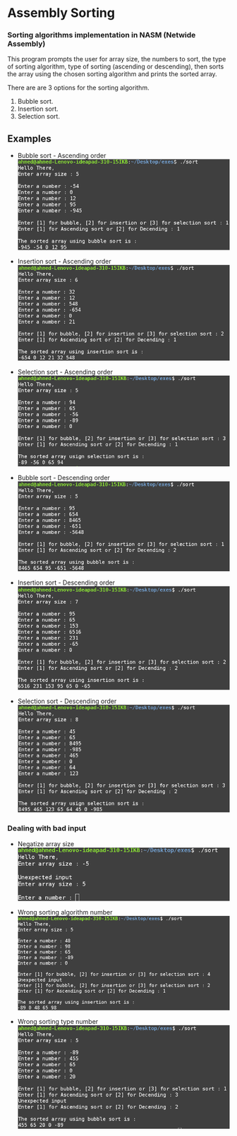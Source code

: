 # Assembly Sorting

### Sorting algorithms implementation in NASM (Netwide Assembly)

This program prompts the user for array size, the numbers to sort, the type of sorting algorithm, type of sorting (ascending or descending), then sorts the array using the chosen sorting algorithm and prints the sorted array.

There are are 3 options for the sorting algorithm.
1. Bubble sort.
2. Insertion sort.
3. Selection sort.

## Examples

- Bubble sort - Ascending order
![Bubble sort - Ascending order](images/A_B.png)

- Insertion sort - Ascending order
![Insertion sort - Ascending order](images/A_I.png)

- Selection sort - Ascending order
![Selection sort - Ascending order](images/A_S.png)

- Bubble sort - Descending order
![Bubble sort - Descending order](images/D_B.png)

- Insertion sort - Descending order
![Insertion sort - Descending order](images/D_I.png)

- Selection sort - Descending order
![Selection sort - Descending order](images/D_S.png)

### Dealing with bad input

- Negatize array size
![Negative array size](images/negative_array_size.png)

- Wrong sorting algorithm number
![Wrong sorting algorithm number](images/wrong_sort_number.png)

- Wrong sorting type number
![Wrong sorting type number](images/wrong_sorting_type_number.png)